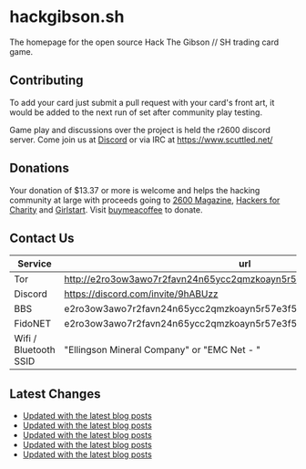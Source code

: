 # hackgibson.sh
The homepage for the open source Hack The Gibson // SH trading card game.


## Contributing

To add your card just submit a pull request with your card's front art, it would be added to the next run of set after community play testing.

Game play and discussions over the project is held the r2600 discord server. Come join us at [Discord](https://discord.com/invite/9hABUzz) or via IRC at https://www.scuttled.net/


## Donations

Your donation of $13.37 or more is welcome and helps the hacking community at large with proceeds going to [2600 Magazine](https://2600.com/), [Hackers for Charity](https://hackersforcharity.org) and [Girlstart](https://girlstart.org).  Visit [buymeacoffee](https://www.buymeacoffee.com/hackgibson.sh) to donate.


## Contact Us

Service | url
-|-
Tor | http://e2ro3ow3awo7r2favn24n65ycc2qmzkoayn5r57e3f56nvjwdcgg32ad.onion
Discord | https://discord.com/invite/9hABUzz
BBS | e2ro3ow3awo7r2favn24n65ycc2qmzkoayn5r57e3f56nvjwdcgg32ad.onion:23
FidoNET | e2ro3ow3awo7r2favn24n65ycc2qmzkoayn5r57e3f56nvjwdcgg32ad.onion:24554
Wifi / Bluetooth SSID | "Ellingson Mineral Company" or "EMC Net - <fidonet address>"

## Latest Changes
<!-- BLOG-POST-LIST:START -->
- [Updated with the latest blog posts](https://github.com/DFW2600/hackgibson.sh/commit/6c83dc4423c6e4f29abfb8a34338b220cfb6b716)
- [Updated with the latest blog posts](https://github.com/DFW2600/hackgibson.sh/commit/3cb334df82b3f89fc930914173cf8b5aa2f767c8)
- [Updated with the latest blog posts](https://github.com/DFW2600/hackgibson.sh/commit/f6a9569e7497e109b3f25c81e411237b1e3c0be4)
- [Updated with the latest blog posts](https://github.com/DFW2600/hackgibson.sh/commit/a622494a907f4126ffbd1230a4cc5b7269aea802)
- [Updated with the latest blog posts](https://github.com/DFW2600/hackgibson.sh/commit/e353e2fdcb79751a4d23f03a8968afc8f8b6a314)
<!-- BLOG-POST-LIST:END -->
